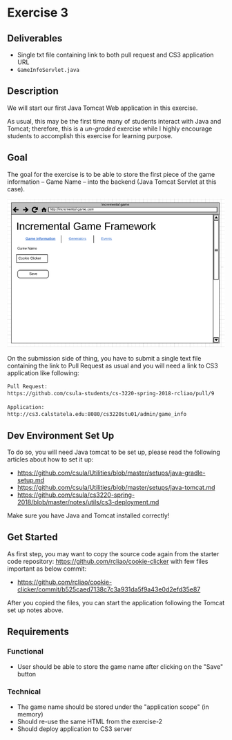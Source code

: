 # Exercise 3

## Deliverables

* Single txt file containing link to both pull request and CS3 application URL
* `GameInfoServlet.java`

## Description

We will start our first Java Tomcat Web application in this exercise.

As usual, this may be the first time many of students interact with Java and Tomcat;
therefore, this is a *un-graded* exercise while I highly encourage students to
accomplish this exercise for learning purpose.

## Goal

The goal for the exercise is to be able to store the first piece of the game
information – Game Name – into the backend (Java Tomcat Servlet at this case).

![admin info](../imgs/project/admin-info.png)

On the submission side of thing, you have to submit a single text file containing
the link to Pull Request as usual and you will need a link to CS3 application
like following:

```
Pull Request:
https://github.com/csula-students/cs-3220-spring-2018-rcliao/pull/9

Application:
http://cs3.calstatela.edu:8080/cs3220stu01/admin/game_info
```

## Dev Environment Set Up

To do so, you will need Java tomcat to be set up, please read the following articles
about how to set it up:

* https://github.com/csula/Utilities/blob/master/setups/java-gradle-setup.md
* https://github.com/csula/Utilities/blob/master/setups/java-tomcat.md
* https://github.com/csula/cs3220-spring-2018/blob/master/notes/utils/cs3-deployment.md

Make sure you have Java and Tomcat installed correctly!

## Get Started

As first step, you may want to copy the source code again from the starter code
repository: https://github.com/rcliao/cookie-clicker with few files important as
below commit:

* https://github.com/rcliao/cookie-clicker/commit/b525caed7138c7c3a931da5f9a43e0d2efd35e87

After you copied the files, you can start the application following the Tomcat
set up notes above.

## Requirements

### Functional

* User should be able to store the game name after clicking on the "Save" button

### Technical

* The game name should be stored under the "application scope" (in memory)
* Should re-use the same HTML from the exercise-2
* Should deploy application to CS3 server
